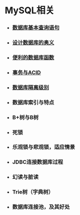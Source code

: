 # MySQL相关

* ### [数据库基本查询语句](/MySQL/数据库基本查询语句.md)
* ### [设计数据库的奥义](/MySQL/设计数据库的奥义.md)
* ### [便利的数据库函数](/MySQL/便利的数据库函数.md)
* ### [事务与ACID](/MySQL/事务与ACID.md)
* ### [数据库隔离级别](/MySQL/数据库隔离级别.md)
* ### 数据库索引与特点
* ### B+树与B树
* ### 死锁
* ### 乐观锁与悲观锁，适应情景
* ### JDBC连接数据库过程
* ### 幻读与脏读
* ### Trie树（字典树）
* ### 数据库连接池，及其好处



